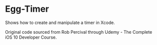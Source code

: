 # Egg-Timer
Shows how to create and manipulate a timer in Xcode. 

Original code sourced from Rob Percival through Udemy - The Complete iOS 10 Developer Course.
